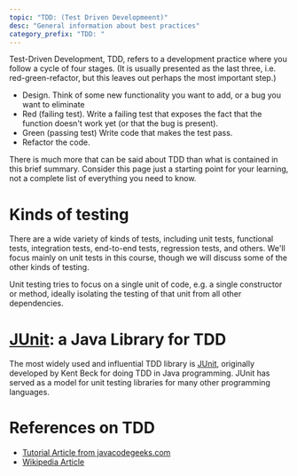 ```yaml
---
topic: "TDD: (Test Driven Developmeent)"
desc: "General information about best practices"
category_prefix: "TDD: "
---
```


Test-Driven Development, TDD, refers to a development practice where you follow a cycle of four stages.  (It is usually presented as the last three, i.e. red-green-refactor, but this leaves out perhaps the most important step.)

* <span class="tdd_refactor">Design</span>. Think of some new functionality you want to add, or a bug you want to eliminate
* <span class="tdd_red">Red</span> (failing test).  Write a failing test that exposes the fact that the function doesn't work yet (or that the bug is present).
* <span class="tdd_green">Green</span> (passing test) Write code that makes the test pass.  
* <span class="tdd_refactor">Refactor the code.

There is much more that can be said about TDD than what is contained in this brief summary.  Consider this page just a starting point for your learning, not a complete list of everything you need to know.

# Kinds of testing

There are a wide variety of kinds of tests, including unit tests, functional tests, integration tests, end-to-end tests, regression tests, and others.   We'll focus mainly on unit tests in this course, though we will discuss some of the other kinds of testing.

Unit testing tries to focus on a single unit of code, e.g. a single constructor or method, ideally isolating the testing of that unit from all other dependencies.    

# [JUnit](/topics/junit/): a Java Library for TDD

The most widely used and influential TDD library is  [JUnit](/topics/junit/), originally developed by Kent Beck for doing TDD in Java programming.   JUnit has served as a model for unit testing libraries for many other programming languages.

# References on TDD

* [Tutorial Article from javacodegeeks.com](https://www.javacodegeeks.com/2015/11/introduction-in-java-tdd-part-1.html)
* [Wikipedia Article](https://en.wikipedia.org/wiki/Test-driven_development)

